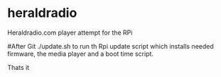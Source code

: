 # heraldradio
Heraldradio.com player attempt for the RPi


#After Git
./update.sh to run th Rpi update script which installs needed firmware, the media player and a boot time script.

Thats it
